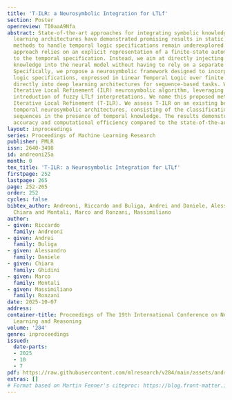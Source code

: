 ```yaml
---
title: 'T-ILR: a Neurosymbolic Integration for LTLf'
section: Poster
openreview: TI0aaA9Nfa
abstract: State-of-the-art approaches for integrating symbolic knowledge with deep
  learning architectures have demonstrated promising results in static domains. However,
  methods to handle temporal logic specifications remain underexplored. The only existing
  approach relies on an explicit representation of a finite-state automaton corresponding
  to the temporal specification. Instead, we aim at directly injecting the temporal
  knowledge into the neural model without having to rely on a separate symbolic structure.
  Specifically, we propose a neurosymbolic framework designed to incorporate temporal
  logic specifications, expressed in Linear Temporal Logic over finite traces (LTLf),
  directly into deep learning architectures for sequence-based tasks. We extend the
  Iterative Local Refinement (ILR) neurosymbolic algorithm, leveraging the recent
  introduction of fuzzy LTLf interpretations. We name this proposed method Temporal
  Iterative Local Refinement (T-ILR). We assess T-ILR on an existing benchmark for
  temporal neurosymbolic architectures, consisting of the classification of image
  sequences in the presence of temporal knowledge. The results demonstrate improved
  accuracy and computational efficiency compared to the state-of-the-art method.
layout: inproceedings
series: Proceedings of Machine Learning Research
publisher: PMLR
issn: 2640-3498
id: andreoni25a
month: 0
tex_title: 'T-ILR: a Neurosymbolic Integration for LTLf'
firstpage: 252
lastpage: 265
page: 252-265
order: 252
cycles: false
bibtex_author: Andreoni, Riccardo and Buliga, Andrei and Daniele, Alessandro and Ghidini,
  Chiara and Montali, Marco and Ronzani, Massimiliano
author:
- given: Riccardo
  family: Andreoni
- given: Andrei
  family: Buliga
- given: Alessandro
  family: Daniele
- given: Chiara
  family: Ghidini
- given: Marco
  family: Montali
- given: Massimiliano
  family: Ronzani
date: 2025-10-07
address:
container-title: Proceedings of The 19th International Conference on Neurosymbolic
  Learning and Reasoning
volume: '284'
genre: inproceedings
issued:
  date-parts:
  - 2025
  - 10
  - 7
pdf: https://raw.githubusercontent.com/mlresearch/v284/main/assets/andreoni25a/andreoni25a.pdf
extras: []
# Format based on Martin Fenner's citeproc: https://blog.front-matter.io/posts/citeproc-yaml-for-bibliographies/
---
```

